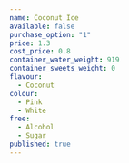 ```yaml
---
name: Coconut Ice
available: false
purchase_option: "1"
price: 1.3
cost_price: 0.8
container_water_weight: 919
container_sweets_weight: 0
flavour: 
  - Coconut
colour: 
  - Pink
  - White
free: 
  - Alcohol
  - Sugar
published: true
---
```



